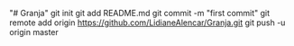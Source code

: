 "# Granja"  git init git add README.md git commit -m "first commit" git remote add origin https://github.com/LidianeAlencar/Granja.git git push -u origin master
